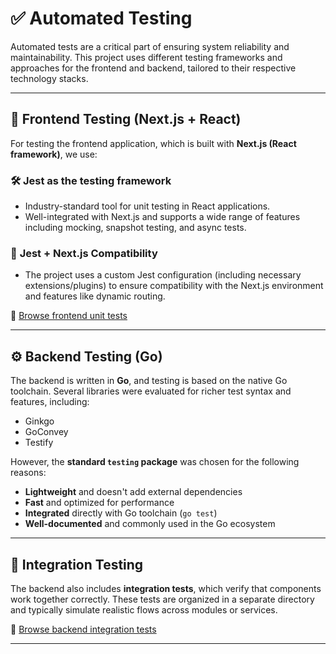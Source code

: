 # ✅ Automated Testing

Automated tests are a critical part of ensuring system reliability and maintainability. This project uses different testing frameworks and approaches for the frontend and backend, tailored to their respective technology stacks.

---

## 🧪 Frontend Testing (Next.js + React)

For testing the frontend application, which is built with **Next.js (React framework)**, we use:

### 🛠️ **Jest** as the testing framework
- Industry-standard tool for unit testing in React applications.
- Well-integrated with Next.js and supports a wide range of features including mocking, snapshot testing, and async tests.

### 🔌 **Jest + Next.js Compatibility**
- The project uses a custom Jest configuration (including necessary extensions/plugins) to ensure compatibility with the Next.js environment and features like dynamic routing.

📁 [Browse frontend unit tests](fah-frontend/__test__)

---

## ⚙️ Backend Testing (Go)

The backend is written in **Go**, and testing is based on the native Go toolchain. Several libraries were evaluated for richer test syntax and features, including:

- Ginkgo
- GoConvey
- Testify

However, the **standard `testing` package** was chosen for the following reasons:
- **Lightweight** and doesn't add external dependencies
- **Fast** and optimized for performance
- **Integrated** directly with Go toolchain (`go test`)
- **Well-documented** and commonly used in the Go ecosystem

---

## 🔄 Integration Testing

The backend also includes **integration tests**, which verify that components work together correctly. These tests are organized in a separate directory and typically simulate realistic flows across modules or services.

📁 [Browse backend integration tests](FAH-auth-service/tests/integration)

---